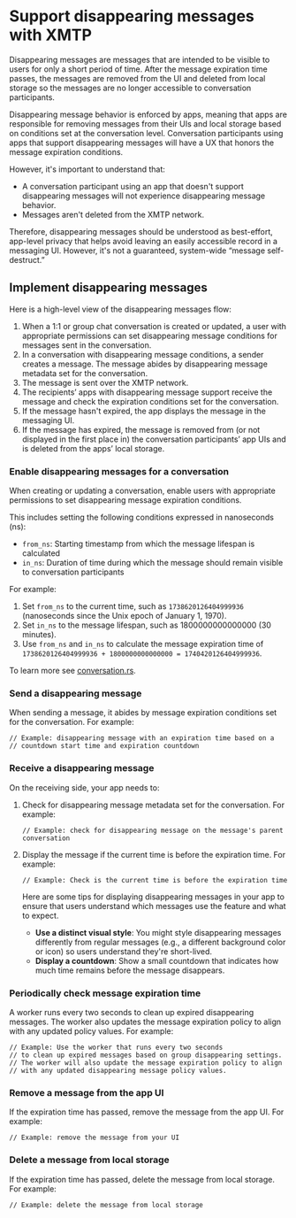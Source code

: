 # Support disappearing messages with XMTP

Disappearing messages are messages that are intended to be visible to users for only a short period of time. After the message expiration time passes, the messages are removed from the UI and deleted from local storage so the messages are no longer accessible to conversation participants.

Disappearing message behavior is enforced by apps, meaning that apps are responsible for removing messages from their UIs and local storage based on conditions set at the conversation level. Conversation participants using apps that support disappearing messages will have a UX that honors the message expiration conditions. 

However, it's important to understand that:

- A conversation participant using an app that doesn't support disappearing messages will not experience disappearing message behavior.
- Messages aren't deleted from the XMTP network.

Therefore, disappearing messages should be understood as best-effort, app-level privacy that helps avoid leaving an easily accessible record in a messaging UI. However, it's not a guaranteed, system-wide “message self-destruct.”

## Implement disappearing messages

Here is a high-level view of the disappearing messages flow:

1. When a 1:1 or group chat conversation is created or updated, a user with appropriate permissions can set disappearing message conditions for messages sent in the conversation.
2. In a conversation with disappearing message conditions, a sender creates a message. The message abides by disappearing message metadata set for the conversation.
3. The message is sent over the XMTP network.
4. The recipients’ apps with disappearing message support receive the message and check the expiration conditions set for the conversation.
5. If the message hasn't expired, the app displays the message in the messaging UI.
6. If the message has expired, the message is removed from (or not displayed in the first place in) the conversation participants’ app UIs and is deleted from the apps’ local storage.

### Enable disappearing messages for a conversation

When creating or updating a conversation, enable users with appropriate permissions to set disappearing message expiration conditions.

This includes setting the following conditions expressed in nanoseconds (ns):

- `from_ns`: Starting timestamp from which the message lifespan is calculated
- `in_ns`: Duration of time during which the message should remain visible to conversation participants

For example:

1. Set `from_ns` to the current time, such as `1738620126404999936` (nanoseconds since the Unix epoch of January 1, 1970).
2. Set `in_ns` to the message lifespan, such as 1800000000000000 (30 minutes).
3. Use `from_ns` and `in_ns` to calculate the message expiration time of `1738620126404999936 + 1800000000000000 = 1740420126404999936`.

To learn more see [conversation.rs](https://github.com/xmtp/libxmtp/blob/main/bindings_node/src/conversation.rs#L49).

### Send a disappearing message

When sending a message, it abides by message expiration conditions set for the conversation. For example:

```text
// Example: disappearing message with an expiration time based on a 
// countdown start time and expiration countdown
```

### Receive a disappearing message

On the receiving side, your app needs to:

1. Check for disappearing message metadata set for the conversation. For example:
    
    ```text
    // Example: check for disappearing message on the message's parent conversation
    ```
    
2. Display the message if the current time is before the expiration time. For example:
    
    ```text
    // Example: Check is the current time is before the expiration time
    ```
    
    Here are some tips for displaying disappearing messages in your app to ensure that users understand which messages use the feature and what to expect.
    
    - **Use a distinct visual style**: You might style disappearing messages differently from regular messages (e.g., a different background color or icon) so users understand they're short-lived.
    - **Display a countdown**: Show a small countdown that indicates how much time remains before the message disappears.

### Periodically check message expiration time

A worker runs every two seconds to clean up expired disappearing messages. The worker also updates the message expiration policy to align with any updated policy values. For example:

```text
// Example: Use the worker that runs every two seconds 
// to clean up expired messages based on group disappearing settings. 
// The worker will also update the message expiration policy to align 
// with any updated disappearing message policy values.
```

### Remove a message from the app UI

If the expiration time has passed, remove the message from the app UI. For example:

```text
// Example: remove the message from your UI
```

### Delete a message from local storage

If the expiration time has passed, delete the message from local storage. For example:

```text
// Example: delete the message from local storage
```

